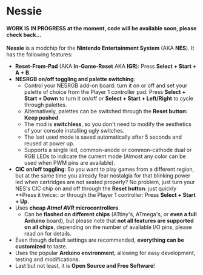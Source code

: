 # Nessie

#### WORK IS IN PROGRESS at the moment, code will be available soon, please check back...

**Nessie** is a modchip for the **Nintendo Entertainment System** (AKA **NES**). It has the following features:

- **Reset-From-Pad** (AKA **In-Game-Reset** AKA **IGR**): Press **Select + Start + A + B**.
- **NESRGB on/off toggling and palette switching**:
  - Control your NESRGB add-on board: turn it on or off and set your palette of choice from the Player 1 controller pad: Press **Select + Start + Down** to turn it on/off or **Select + Start + Left/Right** to cycle through palettes.
  - Alternatively, palettes can be switched through the **Reset button: Keep pushed**.
  - The mod is **switchless**, so you don't need to modify the aesthetics of your console installing ugly switches.
  - The last used mode is saved automatically after 5 seconds and reused at power up.
  - Supports a single led, common-anode or common-cathode dual or RGB LEDs to indicate the current mode (Almost any color can be used when PWM pins are available).
- **CIC on/off toggling**: So you want to play games from a different region, but at the same time you already fear nostalgia for that blinking power led when cartridges are not seated properly? No problem, just turn your NES's CIC chip on and off through the **Reset button**: just quickly **Press it twice:: or through the Player 1 controller: Press **Select + Start + Up**.
- Uses **cheap *Atmel AVR* microcontrollers**.
  - Can be **flashed on different chips** (ATtiny's, ATmega's, or **even a full Arduino** board), but please note that **not all features are supported on all chips**, depending on the number of available I/O pins, please read on for details.
- Even though default settings are recommended, **everything can be customized** to taste.
- Uses the popular **Arduino environment**, allowing for easy development, testing and modifications.
- Last but not least, it is **Open Source and Free Software**!
